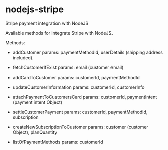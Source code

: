 # nodejs-stripe
Stripe payment integration with NodeJS

Available methods for integrate Stripe with NodeJS.

Methods:
* addCustomer
  params: paymentMethodId, userDetails (shipping address included).

* fetchCustomerIfExist
  params: email (customer email)

* addCardToCustomer
  params: customerId, paymentMethodId
  
* updateCustomerInformation
  params: customerId, customerInfo
  
* attachPaymentToCustomersCard
  params: customerId, paymentIntent (payment intent Object)
  
* settleCustomerPayment
  params: customerId, paymentMethodId, subscription
  
* createNewSubscriptionToCustomer
  params: customer (customer Object), planQuantity
  
* listOfPaymentMethods
  params: customerId
